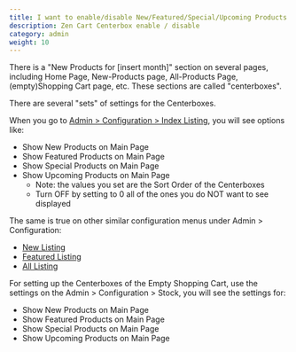 ```yaml
---
title: I want to enable/disable New/Featured/Special/Upcoming Products sections
description: Zen Cart Centerbox enable / disable
category: admin
weight: 10
---
```


There is a "New Products for [insert month]" section on several pages, including Home Page, New-Products page, All-Products Page, (empty)Shopping Cart page, etc.  These sections are called "centerboxes".

There are several "sets" of settings for the Centerboxes.

When you go to [Admin > Configuration > Index Listing](/user/admin_pages/configuration/configuration_indexlisting/), you will see options like:

- Show New Products on Main Page
- Show Featured Products on Main Page
- Show Special Products on Main Page
- Show Upcoming Products on Main Page
    - Note: the values you set are the Sort Order of the Centerboxes 
    - Turn OFF by setting to 0 all of the ones you do NOT want to see displayed 

The same is true on other similar configuration menus under Admin > Configuration:

- [New Listing](/user/admin_pages/configuration/configuration_newlisting/)
- [Featured Listing](/user/admin_pages/configuration/configuration_featuredlisting/)
- [All Listing](/user/admin_pages/configuration/configuration_alllisting/) 

For setting up the Centerboxes of the Empty Shopping Cart, use the settings on the Admin > Configuration > Stock, you will see the settings for:

- Show New Products on Main Page
- Show Featured Products on Main Page
- Show Special Products on Main Page
- Show Upcoming Products on Main Page


